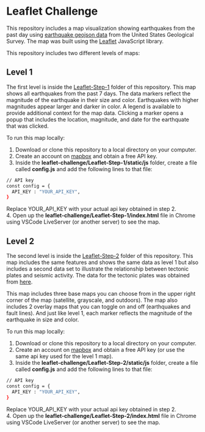 # Leaflet Challenge

This repository includes a map visualization showing earthquakes from the past day using [earthquake geojson data](https://earthquake.usgs.gov/earthquakes/feed/v1.0/summary/all_day.geojson) from the United States Geological Survey. The map was built using the [Leaflet](https://leafletjs.com/) JavaScript library.

This repository includes two different levels of maps:

## Level 1

The first level is inside the [Leaflet-Step-1](./Leaflet-Step-1) folder of this repository. This map shows all earthquakes from the past 7 days. The data markers reflect the magnitude of the earthquake in their size and color. Earthquakes with higher magnitudes appear larger and darker in color. A legend is available to provide additional context for the map data. Clicking a marker opens a popup that includes the location, magnitude, and date for the earthquate that was clicked.

To run this map locally:

1. Download or clone this repository to a local directory on your computer.
2. Create an account on [mapbox](https://account.mapbox.com/) and obtain a free API key.
3. Inside the **leaflet-challenge/Leaflet-Step-1/static/js** folder, create a file called **config.js** and add the following lines to that file:

```bash
// API key
const config = {
  API_KEY : "YOUR_API_KEY",
}
```

Replace YOUR_API_KEY with your actual api key obtained in step 2.<br>
4. Open up the **leaflet-challenge/Leaflet-Step-1/index.html** file in Chrome using VSCode LiveServer (or another server) to see the map.

## Level 2

The second level is inside the [Leaflet-Step-2](./Leaflet-Step-2) folder of this repository. This map includes the same features and shows the same data as level 1 but also includes a second data set to illustrate the relationship between tectonic plates and seismic activity. The data for the tectonic plates was obtained from [here](https://github.com/fraxen/tectonicplates).

This map includes three base maps you can choose from in the upper right corner of the map (satellite, grayscale, and outdoors). The map also includes 2 overlay maps that you can toggle on and off (earthquakes and fault lines). And just like level 1, each marker reflects the magnitude of the earthquake in size and color.

To run this map locally:

1. Download or clone this repository to a local directory on your computer.
2. Create an account on [mapbox](https://account.mapbox.com/) and obtain a free API key (or use the same api key used for the level 1 map).
3. Inside the **leaflet-challenge/Leaflet-Step-2/static/js** folder, create a file called **config.js** and add the following lines to that file:

```bash
// API key
const config = {
  API_KEY : "YOUR_API_KEY",
}
```

Replace YOUR_API_KEY with your actual api key obtained in step 2.<br>
4. Open up the **leaflet-challenge/Leaflet-Step-2/index.html** file in Chrome using VSCode LiveServer (or another server) to see the map.

